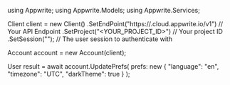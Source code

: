 using Appwrite;
using Appwrite.Models;
using Appwrite.Services;

Client client = new Client()
    .SetEndPoint("https://<REGION>.cloud.appwrite.io/v1") // Your API Endpoint
    .SetProject("<YOUR_PROJECT_ID>") // Your project ID
    .SetSession(""); // The user session to authenticate with

Account account = new Account(client);

User result = await account.UpdatePrefs(
    prefs: new {
        "language": "en",
        "timezone": "UTC",
        "darkTheme": true
    }
);